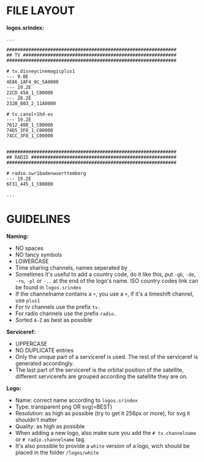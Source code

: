 FILE LAYOUT
===========

__logos.srindex:__

    ...
    
    ##############################################################
    ## TV ########################################################
    ##############################################################

    # tv.disneycinemagicplus1
    --- 9.0E
    4E86_1AF4_9C_5A0000
    --- 19.2E
    22CD_45A_1_C00000
    --- 28.2E
    232B_803_2_11A0000

    # tv.canal+1hd-es
    --- 19.2E
    7612_408_1_C00000
    74D5_3F8_1_C00000
    74CC_3F8_1_C00000


    ##############################################################
    ## RADIO #####################################################
    ##############################################################

    # radio.swr1badenwuerttemberg
    --- 19.2E
    6F31_445_1_C00000
    
    ...


GUIDELINES
==========

__Naming:__
  * NO spaces
  * NO fancy symbols
  * LOWERCASE
  * Time sharing channels, names seperated by `_`
  * Sometimes it's useful to add a country code, do it like this, put `-gb`, `-de`, `-ru`, `-pl` or `-..` at the end of the logo's name. ISO country codes link can be found in `logos.srindex`
  * If the channelname contains a `+`, you use a `+`, if it's a timeshift channel, use `plus1`
  * For tv channels use the prefix `tv.`
  * For radio channels use the prefix `radio.`
  * Sorted `A-Z` as best as possible
  
__Serviceref:__
  * UPPERCASE
  * NO DUPLICATE entries
  * Only the unique part of a serviceref is used. The rest of the serviceref is generated accordingly.
  * The last part of the serviceref is the orbital position of the satellite, different servicerefs are grouped according the satellite they are on.

__Logo:__
  * Name: correct name according to `logos.srindex`
  * Type: transparent png OR svg(=BEST)
  * Resolution: as high as possible (try to get it 256px or more), for svg it shouldn't matter
  * Quality: as high as possible
  * When adding a new logo, also make sure you add the `# tv.channelname` or `# radio.channelname` tag.
  * It's also possible to provide a `white` version of a logo, wich should be placed in the folder `/logos/white`


